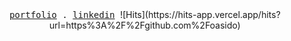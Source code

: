 <div align="center">
  <samp>
    <a href="https://ofekasido.xyz/">portfolio</a> .
    <a href="https://linkedin.com/in/ofekasido/">linkedin</a>
  </samp>
  ![Hits](https://hits-app.vercel.app/hits?url=https%3A%2F%2Fgithub.com%2Foasido)
</div>
